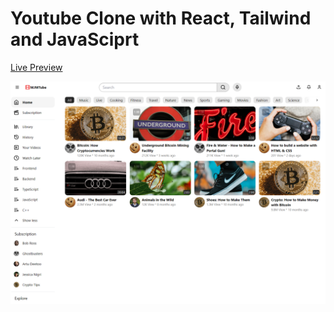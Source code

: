 # Youtube Clone with React, Tailwind and JavaSciprt

<a href="https://mjmtube.netlify.app/">Live Preview</a>

![alt text](./readme.png)

